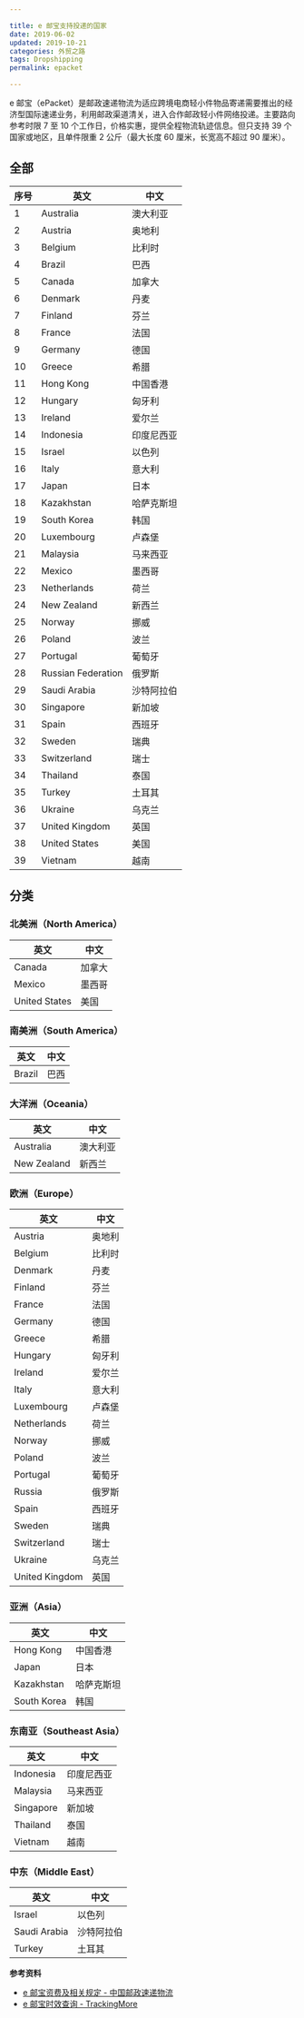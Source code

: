 ```yaml
---

title: e 邮宝支持投递的国家  
date: 2019-06-02  
updated: 2019-10-21
categories: 外贸之路       
tags: Dropshipping  
permalink: epacket  

---
```


e 邮宝（ePacket）是邮政速递物流为适应跨境电商轻小件物品寄递需要推出的经济型国际速递业务，利用邮政渠道清关，进入合作邮政轻小件网络投递。主要路向参考时限 7 至 10 个工作日，价格实惠，提供全程物流轨迹信息。但只支持 39 个国家或地区，且单件限重 2 公斤（最大长度 60 厘米，长宽高不超过 90 厘米）。


<!-- more -->


## 全部

| 序号 | 英文               | 中文       |
| ---- | ------------------ | ---------- |
| 1    | Australia          | 澳大利亚   |
| 2    | Austria            | 奥地利     |
| 3    | Belgium            | 比利时     |
| 4    | Brazil             | 巴西       |
| 5    | Canada             | 加拿大     |
| 6    | Denmark            | 丹麦       |
| 7    | Finland            | 芬兰       |
| 8    | France             | 法国       |
| 9    | Germany            | 德国       |
| 10   | Greece             | 希腊       |
| 11   | Hong Kong          | 中国香港   |
| 12   | Hungary            | 匈牙利     |
| 13   | Ireland            | 爱尔兰     |
| 14   | Indonesia          | 印度尼西亚 |
| 15   | Israel             | 以色列     |
| 16   | Italy              | 意大利     |
| 17   | Japan              | 日本       |
| 18   | Kazakhstan         | 哈萨克斯坦 |
| 19   | South Korea        | 韩国       |
| 20   | Luxembourg         | 卢森堡     |
| 21   | Malaysia           | 马来西亚   |
| 22   | Mexico             | 墨西哥     |
| 23   | Netherlands        | 荷兰       |
| 24   | New Zealand        | 新西兰     |
| 25   | Norway             | 挪威       |
| 26   | Poland             | 波兰       |
| 27   | Portugal           | 葡萄牙     |
| 28   | Russian Federation | 俄罗斯     |
| 29   | Saudi Arabia       | 沙特阿拉伯 |
| 30   | Singapore          | 新加坡     |
| 31   | Spain              | 西班牙     |
| 32   | Sweden             | 瑞典       |
| 33   | Switzerland        | 瑞士       |
| 34   | Thailand           | 泰国       |
| 35   | Turkey             | 土耳其     |
| 36   | Ukraine            | 乌克兰     |
| 37   | United Kingdom     | 英国       |
| 38   | United States      | 美国       |
| 39   | Vietnam            | 越南       |

## 分类

### 北美洲（North America）

| 英文          | 中文   |
| ------------- | ------ |
| Canada        | 加拿大 |
| Mexico        | 墨西哥 |
| United States | 美国   |


### 南美洲（South America）

| 英文          | 中文   |
| ------------- | ------ |
| Brazil        | 巴西   |


### 大洋洲（Oceania）

| 英文        | 中文     |
| ----------- | -------- |
| Australia   | 澳大利亚 |
| New Zealand | 新西兰   |


### 欧洲（Europe）

| 英文           | 中文   |
| -------------- | ------ |
| Austria        | 奥地利 |
| Belgium        | 比利时 |
| Denmark        | 丹麦   |
| Finland        | 芬兰   |
| France         | 法国   |
| Germany        | 德国   |
| Greece         | 希腊   |
| Hungary        | 匈牙利 |
| Ireland        | 爱尔兰 |
| Italy          | 意大利 |
| Luxembourg     | 卢森堡 |
| Netherlands    | 荷兰   |
| Norway         | 挪威   |
| Poland         | 波兰   |
| Portugal       | 葡萄牙 |
| Russia         | 俄罗斯 |
| Spain          | 西班牙 |
| Sweden         | 瑞典   |
| Switzerland    | 瑞士   |
| Ukraine        | 乌克兰 |
| United Kingdom | 英国   |


### 亚洲（Asia）

| 英文       | 中文       |
| ---------- | ---------- |
| Hong Kong  | 中国香港   |
| Japan      | 日本       |
| Kazakhstan | 哈萨克斯坦 |
| South Korea | 韩国      |


### 东南亚（Southeast Asia）

| 英文       | 中文       |
| ---------- | ---------- |
| Indonesia  | 印度尼西亚 |
| Malaysia   | 马来西亚   |
| Singapore  | 新加坡     |
| Thailand   | 泰国       |
| Vietnam    | 越南       |



### 中东（Middle East）

| 英文         | 中文       |
| ------------ | ---------- |
| Israel       | 以色列     |
| Saudi Arabia | 沙特阿拉伯 |
| Turkey       | 土耳其     |

**参考资料**
- [e 邮宝资费及相关规定 - 中国邮政速递物流](http://shipping.ems.com.cn/product/findDetail?spm=5261.9456716.0.0.65a142cfIdYs5z&sid=400026)
- [e 邮宝时效查询 - TrackingMore](https://www.trackingmore.com/epacket-cn-cn-ship-packages-from-china-to-other-countries-by-epacket)


